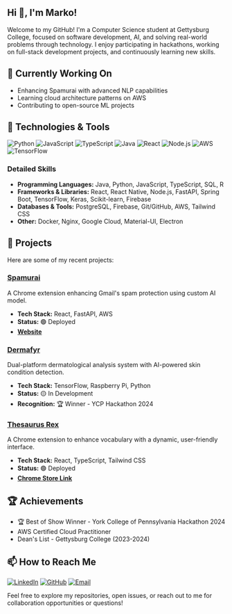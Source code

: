 ## Hi 👋, I'm Marko!
Welcome to my GitHub! I'm a Computer Science student at Gettysburg College, focused on software development, AI, and solving real-world problems through technology. I enjoy participating in hackathons, working on full-stack development projects, and continuously learning new skills.

## 🔭 Currently Working On
- Enhancing Spamurai with advanced NLP capabilities
- Learning cloud architecture patterns on AWS
- Contributing to open-source ML projects

## 🔧 Technologies & Tools
![Python](https://img.shields.io/badge/Python-3776AB?style=flat&logo=python&logoColor=white)
![JavaScript](https://img.shields.io/badge/JavaScript-F7DF1E?style=flat&logo=javascript&logoColor=black)
![TypeScript](https://img.shields.io/badge/TypeScript-007ACC?style=flat&logo=typescript&logoColor=white)
![Java](https://img.shields.io/badge/Java-ED8B00?style=flat&logo=openjdk&logoColor=white)
![React](https://img.shields.io/badge/React-20232A?style=flat&logo=react&logoColor=61DAFB)
![Node.js](https://img.shields.io/badge/Node.js-43853D?style=flat&logo=node.js&logoColor=white)
![AWS](https://img.shields.io/badge/AWS-232F3E?style=flat&logo=amazon-aws&logoColor=white)
![TensorFlow](https://img.shields.io/badge/TensorFlow-FF6F00?style=flat&logo=tensorflow&logoColor=white)

### Detailed Skills
- **Programming Languages:** Java, Python, JavaScript, TypeScript, SQL, R
- **Frameworks & Libraries:** React, React Native, Node.js, FastAPI, Spring Boot, TensorFlow, Keras, Scikit-learn, Firebase
- **Databases & Tools:** PostgreSQL, Firebase, Git/GitHub, AWS, Tailwind CSS
- **Other:** Docker, Nginx, Google Cloud, Material-UI, Electron

## 🚀 Projects
Here are some of my recent projects:

### [Spamurai](https://github.com/mrktsm/spamurai)
A Chrome extension enhancing Gmail's spam protection using custom AI model.
- **Tech Stack:** React, FastAPI, AWS
- **Status:** 🟢 Deployed
- **[Website](https://spamurai.online)**

### [Dermafyr](https://github.com/mrktsm/Dermafyr-YCP2024)
Dual-platform dermatological analysis system with AI-powered skin condition detection.
- **Tech Stack:** TensorFlow, Raspberry Pi, Python
- **Status:** 🟡 In Development
- **Recognition:** 🏆 Winner - YCP Hackathon 2024

### [Thesaurus Rex](https://github.com/mrktsm/thesaurus-rex)
A Chrome extension to enhance vocabulary with a dynamic, user-friendly interface.
- **Tech Stack:** React, TypeScript, Tailwind CSS
- **Status:** 🟢 Deployed
- **[Chrome Store Link](https://chrome.google.com/webstore/detail/thesaurus-rex)**

## 🏆 Achievements
- 🏆 Best of Show Winner - York College of Pennsylvania Hackathon 2024
- AWS Certified Cloud Practitioner
- Dean's List - Gettysburg College (2023-2024)

## 📫 How to Reach Me
[![LinkedIn](https://img.shields.io/badge/LinkedIn-0077B5?style=flat&logo=linkedin&logoColor=white)](https://www.linkedin.com/in/marko-tsymbaliuk-55615430b/)
[![GitHub](https://img.shields.io/badge/GitHub-100000?style=flat&logo=github&logoColor=white)](https://github.com/mrktsm)
[![Email](https://img.shields.io/badge/Email-D14836?style=flat&logo=gmail&logoColor=white)](mailto:tsymma01@gettysburg.edu)

Feel free to explore my repositories, open issues, or reach out to me for collaboration opportunities or questions!

<!---
mrktsm/mrktsm is a ✨ special ✨ repository because its `README.md` (this file) appears on your GitHub profile.
You can click the Preview link to take a look at your changes.
--->
